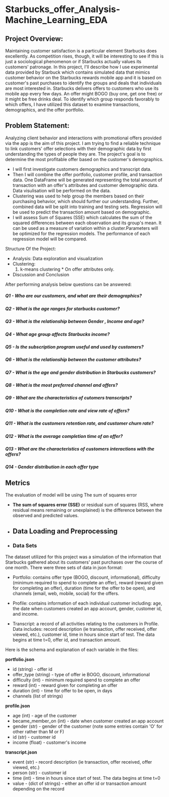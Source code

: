 # Starbucks_offer_Analysis-Machine_Learning_EDA

## Project Overview:

Maintaining customer satisfaction is a particular element Starbucks does excellently. As competition rises, though, it will be interesting to see if this is just a sociological phenomenon or if Starbucks actually values its customers' patronage. In this project, I'll describe how I use experimental data provided by Starbuck which contains simulated data that mimics customer behavior on the Starbucks rewards mobile app and it is based on customer's past purchases to identify the groups and deals that individuals are most interested in. Starbucks delivers offers to customers who use its mobile app every few days. An offer might BOGO (buy one, get one free) or it might be free drinks deal. To identify which group responds favorably to which offers, I have utilized this dataset to examine transactions, demographics, and the offer portfolio.

## Problem Statement:
Analyzing client behavior and interactions with promotional offers provided via the app is the aim of this project. I am trying to find a reliable technique to link customers' offer selections with their demographic data by first understanding the types of people they are. The project's goal is to determine the most profitable offer based on the customer's demographics.

* I will first investigate customers demographics and transcript data.
* Then I will combine the offer portfolio, customer profile, and transaction data. One DataFrame will be generated representing the total amount of transaction with an offer's attributes and customer demographic data. Data visulisation will be performed on the data.
* Clustering was used to help group the members based on their purchasing behavior, which should further our understanding. Further, combined data will be split into training and testing sets. Regression will be used to predict the transaction amount based on demographic.
* I will assess Sum of Squares (SSE) which calculates the sum of the squared differences between each observation and its group's mean. It can be used as a measure of variation within a cluster.Parameters will be optimized for the regression models. The performance of each regression model will be compared.


Structure Of the Project:

* Analysis: Data exploration and visualization
* Clustering:
  1. k-means clustering * On offer attributes only.
* Discussion and Conclusion

After performing analysis below questions can be answered:

##### Q1 - Who are our customers, and what are their demographics?
##### Q2 - What is the age ranges for starbucks customer?
##### Q3 - What is the relationship between Gender , Income and age?
##### Q4 - What age group affects Starbucks income?
##### Q5 - Is the subscription program useful and used by customers?
##### Q6 - What is the relationship between the customer attributes?
##### Q7 - What is the age and gender distribution in Starbucks customers?
##### Q8 - What is the most preferred channel and offers?
##### Q9 - What are the characteristics of cutomers transcripts?
##### Q10 - What is  the completion rate and view rate of offers?
##### Q11 - What is the customers retention rate, and customer churn rate?
##### Q12 - What is the average completion time of an offer?
##### Q13 - What are the characteristics of customers interactions with the offers?
##### Q14 - Gender distribution in each offer type
  
## Metrics
The evaluation of model will be using The sum of squares error

* **The sum of squares error (SSE)** or residual sum of squares (RSS, where residual means remaining or unexplained) is the difference between the observed and predicted values.

* ## Data Loading and Preprocessing

* ### Data Sets

The dataset utilized for this project was a simulation of the information that Starbucks gathered about its customers' past purchases over the course of one month. There were three sets of data in json format:

* Portfolio: contains offer type (BOGO, discount, informational), difficulty (minimum required to spend to complete an offer), reward (reward given for completing an offer), duration (time for the offer to be open), and channels (email, web, mobile, social) for the offers.

* Profile: contains information of each individual customer including: age, the date when customers created an app account, gender, customer id, and income.

* Transcript: a record of all activities relating to the customers in Profile. Data includes: record description (ie transaction, offer received, offer viewed, etc.), customer id, time in hours since start of test. The data begins at time t=0, offer id, and transaction amount.

Here is the schema and explanation of each variable in the files:

**portfolio.json**
* id (string) - offer id
* offer_type (string) - type of offer ie BOGO, discount, informational
* difficulty (int) - minimum required spend to complete an offer
* reward (int) - reward given for completing an offer
* duration (int) - time for offer to be open, in days
* channels (list of strings)

**profile.json**
* age (int) - age of the customer
* became_member_on (int) - date when customer created an app account
* gender (str) - gender of the customer (note some entries contain 'O' for other rather than M or F)
* id (str) - customer id
* income (float) - customer's income

**transcript.json** 
* event (str) - record description (ie transaction, offer received, offer viewed, etc.)
* person (str) - customer id
* time (int) - time in hours since start of test. The data begins at time t=0
* value - (dict of strings) - either an offer id or transaction amount depending on the record
